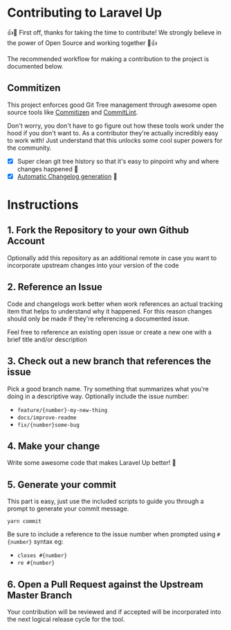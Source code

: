 # Contributing to Laravel Up

:+1::tada: First off, thanks for taking the time to contribute! We strongly believe in the power of Open Source and working together :muscle::+1:

The recommended workflow for making a contribution to the project is documented below.

## Commitizen

This project enforces good Git Tree management through awesome open source tools like [Commitizen](https://github.com/commitizen/cz-cli) and [CommitLint](https://github.com/conventional-changelog/commitlint).

Don't worry, you don't have to go figure out how these tools work under the hood if you don't want to. As a contributor they're actually incredibly easy to work with! Just understand that this unlocks some cool super powers for the community.

- [x] Super clean git tree history so that it's easy to pinpoint why and where changes happened :evergreen_tree:
- [x] [Automatic Changelog generation](CHANGELOG.md) :rocket:

# Instructions

## 1. Fork the Repository to your own Github Account

Optionally add this repository as an additional remote in case you want to incorporate upstream changes into your version of the code

## 2. Reference an Issue

Code and changelogs work better when work references an actual tracking item that helps to understand why it happened. For this reason changes should only be made if they're referencing a documented issue.

Feel free to reference an existing open issue or create a new one with a brief title and/or description

## 3. Check out a new branch that references the issue

Pick a good branch name. Try something that summarizes what you're doing in a descriptive way. Optionally include the issue number:

- `feature/{number}-my-new-thing`
- `docs/improve-readme`
- `fix/{number}some-bug`

## 4. Make your change

Write some awesome code that makes Laravel Up better! :muscle:

## 5. Generate your commit

This part is easy, just use the included scripts to guide you through a prompt to generate your commit message.

```
yarn commit
```

Be sure to include a reference to the issue number when prompted using `#{number}` syntax eg:

- `closes #{number}`
- `re #{number}`

## 6. Open a Pull Request against the Upstream Master Branch

Your contribution will be reviewed and if accepted will be incorporated into the next logical release cycle for the tool.

